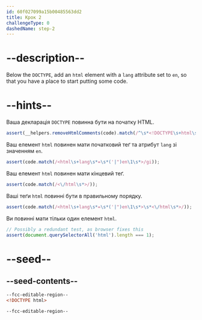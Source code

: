 ```yaml
---
id: 60f027099a15b00485563dd2
title: Крок 2
challengeType: 0
dashedName: step-2
---
```


# --description--

Below the `DOCTYPE`, add an `html` element with a `lang` attribute set to `en`, so that you have a place to start putting some code.

# --hints--

Ваша декларація `DOCTYPE` повинна бути на початку HTML.

```js
assert(__helpers.removeHtmlComments(code).match(/^\s*<!DOCTYPE\s+html\s*>/i));
```

Ваш елемент `html` повинен мати початковий теґ та атрибут `lang` зі значенням `en`.

```js
assert(code.match(/<html\s+lang\s*=\s*('|")en\1\s*>/gi));
```

Ваш елемент `html` повинен мати кінцевий теґ.

```js
assert(code.match(/<\/html\s*>/));
```

Ваші теґи `html` повинні бути в правильному порядку.

```js
assert(code.match(/<html\s+lang\s*=\s*('|")en\1\s*>\s*<\/html\s*>/));
```

Ви повинні мати тільки один елемент `html`.

```js
// Possibly a redundant test, as browser fixes this
assert(document.querySelectorAll('html').length === 1);
```

# --seed--

## --seed-contents--

```html
--fcc-editable-region--
<!DOCTYPE html>

--fcc-editable-region--
```
